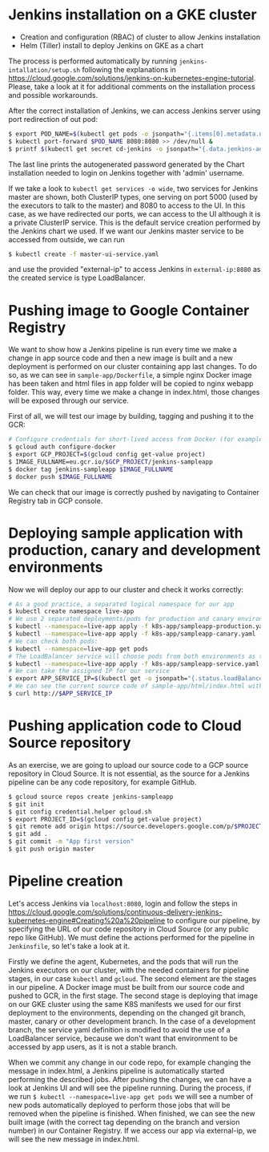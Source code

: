 # Jenkins installation on a GKE cluster

* Creation and configuration (RBAC) of cluster to allow Jenkins installation
* Helm (Tiller) install to deploy Jenkins on GKE as a chart

The process is performed automatically by running `jenkins-intallation/setup.sh` following the explanations in https://cloud.google.com/solutions/jenkins-on-kubernetes-engine-tutorial. Please, take a look at it for additional comments on the installation process and possible workarounds.

After the correct installation of Jenkins, we can access Jenkins server using port redirection of out pod:
```sh
$ export POD_NAME=$(kubectl get pods -o jsonpath="{.items[0].metadata.name}")
$ kubectl port-forward $POD_NAME 8080:8080 >> /dev/null &
$ printf $(kubectl get secret cd-jenkins -o jsonpath="{.data.jenkins-admin-password}" | base64 --decode);echo
```

The last line prints the autogenerated password generated by the Chart installation needed to login on Jenkins together with 'admin' username.

If we take a look to `kubectl get services -o wide`, two services for Jenkins master are shown, both ClusterIP types, one serving on port 5000 (used by the executors to talk to the master) and 8080 to access to the UI. In this case, as we have redirected our ports, we can access to the UI although it is a private ClusterIP service. This is the default service creation performed by the Jenkins chart we used. If we want our Jenkins master service to be accessed from outside, we can run

```sh
$ kubectl create -f master-ui-service.yaml
```

and use the provided "external-ip" to access Jenkins in `external-ip:8080` as the created service is type LoadBalancer.

# Pushing image to Google Container Registry

We want to show how a Jenkins pipeline is run every time we make a change in app source code and then a new image is built and a new deployment is performed on our cluster containing app last changes. To do so, as we can see in `sample-app/Dockerfile`, a simple nginx Docker image has been taken and html files in app folder will be copied to nginx webapp folder. This way, every time we make a change in index.html, those changes will be exposed through our service.

First of all, we will test our image by building, tagging and pushing it to the GCR:
```sh
# Configure credentials for short-lived access from Docker (for example, pushing an image)
$ gcloud auth configure-docker
$ export GCP_PROJECT=$(gcloud config get-value project)
$ IMAGE_FULLNAME=eu.gcr.io/$GCP_PROJECT/jenkins-sampleapp
$ docker tag jenkins-sampleapp $IMAGE_FULLNAME
$ docker push $IMAGE_FULLNAME
```

We can check that our image is correctly pushed by navigating to Container Registry tab in GCP console.

# Deploying sample application with production, canary and development environments
Now we will deploy our app to our cluster and check it works correctly:
```sh
# As a good practice, a separated logical namespace for our app
$ kubectl create namespace live-app
# We use 2 separated deployments/pods for production and canary environments
$ kubectl --namespace=live-app apply -f k8s-app/sampleapp-production.yaml
$ kubectl --namespace=live-app apply -f k8s-app/sampleapp-canary.yaml
# We can check both pods:
$ kubectl --namespace=live-app get pods
# The LoadBalancer service will choose pods from both environments as they share the label "app: sampleapp"
$ kubectl --namespace=live-app apply -f k8s-app/sampleapp-service.yaml
# We can take the assigned IP for our service
$ export APP_SERVICE_IP=$(kubectl get -o jsonpath="{.status.loadBalancer.ingress[0].ip}"  --namespace=live-app services sampleapp-svc)
# We can see the current source code of sample-app/html/index.html with
$ curl http://$APP_SERVICE_IP
```

# Pushing application code to Cloud Source repository
As an exercise, we are going to upload our source code to a GCP source repository in Cloud Source. It is not essential, as the source for a Jenkins pipeline can be any code repository, for example GitHub.

```sh
$ gcloud source repos create jenkins-sampleapp
$ git init
$ git config credential.helper gcloud.sh
$ export PROJECT_ID=$(gcloud config get-value project)
$ git remote add origin https://source.developers.google.com/p/$PROJECT_ID/r/jenkins-sampleapp
$ git add .
$ git commit -m "App first version"
$ git push origin master
```

# Pipeline creation
Let's access Jenkins via `localhost:8080`, login and follow the steps in https://cloud.google.com/solutions/continuous-delivery-jenkins-kubernetes-engine#Creating%20a%20pipeline to configure our pipeline, by specifying the URL of our code repository in Cloud Source (or any public repo like GitHub). We must define the actions performed for the pipeline in `Jenkinsfile`, so let's take a look at it. 

Firstly we define the agent, Kubernetes, and the pods that will run the Jenkins executors on our cluster, with the needed containers for pipeline stages, in our case `kubectl` and `gcloud`. The second element are the stages in our pipeline. A Docker image must be built from our source code and pushed to GCR, in the first stage. The second stage is deploying that image on our GKE cluster using the same K8S manifests we used for our first deployment to the environments, depending on the changed git branch, master, canary or other development branch. In the case of a development branch, the service yaml definition is modified to avoid the use of a LoadBalancer service, because we don't want that environment to be accessed by app users, as it is not a stable branch.

When we commit any change in our code repo, for example changing the message in index.html, a Jenkins pipeline is automatically started performing the described jobs. After pushing the changes, we can have a look at Jenkins UI and will see the pipeline running. During the process, if we run `$ kubectl --namespace=live-app get pods` we will see a number of new pods automatically deployed to perform those jobs that will be removed when the pipeline is finished. When finished, we can see the new built image (with the correct tag depending on the branch and version number) in our Container Registry. If we access our app via external-ip, we will see the new message in index.html.